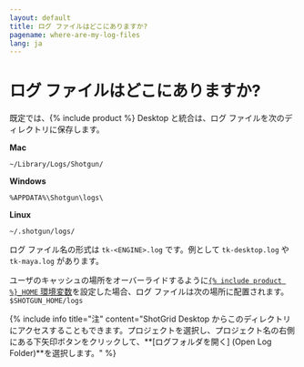 ```yaml
---
layout: default
title: ログ ファイルはどこにありますか?
pagename: where-are-my-log-files
lang: ja
---
```


# ログ ファイルはどこにありますか?

既定では、{% include product %} Desktop と統合は、ログ ファイルを次のディレクトリに保存します。

**Mac**

`~/Library/Logs/Shotgun/`

**Windows**

`%APPDATA%\Shotgun\logs\`

**Linux**

`~/.shotgun/logs/`

ログ ファイル名の形式は `tk-<ENGINE>.log` です。例として `tk-desktop.log` や `tk-maya.log` があります。

ユーザのキャッシュの場所をオーバーライドするように[`{% include product %}_HOME` 環境変数](https://developer.shotgridsoftware.com/tk-core/utils.html#localfilestoragemanager)を設定した場合、ログ ファイルは次の場所に配置されます。`$SHOTGUN_HOME/logs`

{% include info title="注" content="ShotGrid Desktop からこのディレクトリにアクセスすることもできます。プロジェクトを選択し、プロジェクト名の右側にある下矢印ボタンをクリックして、**[ログフォルダを開く] (Open Log Folder)**を選択します。" %}
